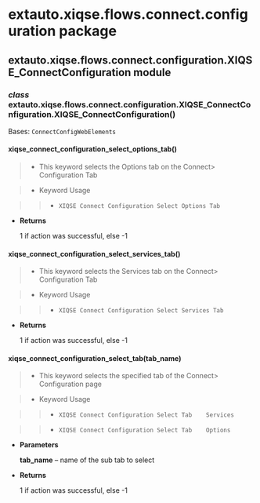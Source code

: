 # extauto.xiqse.flows.connect.configuration package

## extauto.xiqse.flows.connect.configuration.XIQSE_ConnectConfiguration module


### _class_ extauto.xiqse.flows.connect.configuration.XIQSE_ConnectConfiguration.XIQSE_ConnectConfiguration()
Bases: `ConnectConfigWebElements`


#### xiqse_connect_configuration_select_options_tab()
> 
> * This keyword selects the Options tab on the Connect> Configuration Tab


> * Keyword Usage

> > 
> > * `XIQSE Connect Configuration Select Options Tab`


* **Returns**

    1 if action was successful, else -1



#### xiqse_connect_configuration_select_services_tab()
> 
> * This keyword selects the Services tab on the Connect> Configuration Tab


> * Keyword Usage

> > 
> > * `XIQSE Connect Configuration Select Services Tab`


* **Returns**

    1 if action was successful, else -1



#### xiqse_connect_configuration_select_tab(tab_name)
> 
> * This keyword selects the specified tab of the Connect> Configuration page


> * Keyword Usage

> > 
> > * `XIQSE Connect Configuration Select Tab    Services`


> > * `XIQSE Connect Configuration Select Tab    Options`


* **Parameters**

    **tab_name** – name of the sub tab to select



* **Returns**

    1 if action was successful, else -1
